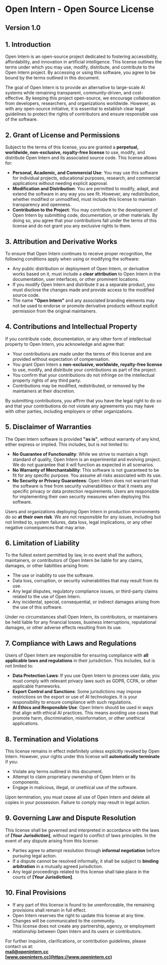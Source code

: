 # Open Intern - Open Source License
## Version 1.0  

## **1. Introduction**  
Open Intern is an open-source project dedicated to fostering accessibility, affordability, and innovation in artificial intelligence. This license outlines the terms under which you may use, modify, distribute, and contribute to the Open Intern project. By accessing or using this software, you agree to be bound by the terms outlined in this document.

The goal of Open Intern is to provide an alternative to large-scale AI systems while remaining transparent, community-driven, and cost-effective. By keeping this project open-source, we encourage collaboration from developers, researchers, and organizations worldwide. However, as with any open-source initiative, it is essential to establish clear legal guidelines to protect the rights of contributors and ensure responsible use of the software.

## **2. Grant of License and Permissions**  
Subject to the terms of this license, you are granted a **perpetual, worldwide, non-exclusive, royalty-free license** to use, modify, and distribute Open Intern and its associated source code. This license allows for:  

- **Personal, Academic, and Commercial Use**: You may use this software for individual projects, educational purposes, research, and commercial applications without needing explicit approval.  
- **Modification and Distribution**: You are permitted to modify, adapt, and extend the software in any way you see fit. However, any redistribution, whether modified or unmodified, must include this license to maintain transparency and openness.  
- **Contribution to the Project**: You may contribute to the development of Open Intern by submitting code, documentation, or other materials. By doing so, you agree that your contributions fall under the terms of this license and do not grant you any exclusive rights to them.  

## **3. Attribution and Derivative Works**  
To ensure that Open Intern continues to receive proper recognition, the following conditions apply when using or modifying the software:  

- Any public distribution or deployment of Open Intern, or derivative works based on it, must include a **clear attribution** to Open Intern in the documentation, user interfaces, or other prominent locations.  
- If you modify Open Intern and distribute it as a separate product, you must disclose the changes made and provide access to the modified source code.  
- The name **"Open Intern"** and any associated branding elements may not be used to endorse or promote derivative products without explicit permission from the original maintainers.  

## **4. Contributions and Intellectual Property**  
If you contribute code, documentation, or any other form of intellectual property to Open Intern, you acknowledge and agree that:  

- Your contributions are made under the terms of this license and are provided without expectation of compensation.  
- You grant Open Intern a **non-exclusive, worldwide, royalty-free license** to use, modify, and distribute your contributions as part of the project.  
- You confirm that your contributions do not infringe on the intellectual property rights of any third party.  
- Contributions may be modified, redistributed, or removed by the maintainers at their discretion.  

By submitting contributions, you affirm that you have the legal right to do so and that your contributions do not violate any agreements you may have with other parties, including employers or other organizations.  

## **5. Disclaimer of Warranties**  
The Open Intern software is provided **"as is"**, without warranty of any kind, either express or implied. This includes, but is not limited to:  

- **No Guarantee of Functionality**: While we strive to maintain a high standard of quality, Open Intern is an experimental and evolving project. We do not guarantee that it will function as expected in all scenarios.  
- **No Warranty of Merchantability**: This software is not guaranteed to be fit for any specific purpose. You assume all risks associated with its use.  
- **No Security or Privacy Guarantees**: Open Intern does not warrant that the software is free from security vulnerabilities or that it meets any specific privacy or data protection requirements. Users are responsible for implementing their own security measures when deploying this software.  

Users and organizations deploying Open Intern in production environments do so **at their own risk**. We are not responsible for any issues, including but not limited to, system failures, data loss, legal implications, or any other negative consequences that may arise.  

## **6. Limitation of Liability**  
To the fullest extent permitted by law, in no event shall the authors, maintainers, or contributors of Open Intern be liable for any claims, damages, or other liabilities arising from:  

- The use or inability to use the software.  
- Data loss, corruption, or security vulnerabilities that may result from its use.  
- Any legal disputes, regulatory compliance issues, or third-party claims related to the use of Open Intern.  
- Any incidental, special, consequential, or indirect damages arising from the use of this software.  

Under no circumstances shall Open Intern, its contributors, or maintainers be held liable for any financial losses, business interruptions, reputational damages, or other adverse effects resulting from its use.  

## **7. Compliance with Laws and Regulations**  
Users of Open Intern are responsible for ensuring compliance with **all applicable laws and regulations** in their jurisdiction. This includes, but is not limited to:  

- **Data Protection Laws**: If you use Open Intern to process user data, you must comply with relevant privacy laws such as GDPR, CCPA, or other applicable frameworks.  
- **Export Control and Sanctions**: Some jurisdictions may impose restrictions on the export or use of AI technologies. It is your responsibility to ensure compliance with such regulations.  
- **AI Ethics and Responsible Use**: Open Intern should be used in ways that align with ethical AI practices. This means avoiding use cases that promote harm, discrimination, misinformation, or other unethical applications.  

## **8. Termination and Violations**  
This license remains in effect indefinitely unless explicitly revoked by Open Intern. However, your rights under this license will **automatically terminate** if you:  

- Violate any terms outlined in this document.  
- Attempt to claim proprietary ownership of Open Intern or its components.  
- Engage in malicious, illegal, or unethical use of the software.  

Upon termination, you must cease all use of Open Intern and delete all copies in your possession. Failure to comply may result in legal action.  

## **9. Governing Law and Dispute Resolution**  
This license shall be governed and interpreted in accordance with the laws of **[Your Jurisdiction]**, without regard to conflict of laws principles. In the event of any dispute arising from this license:  

- Parties agree to attempt resolution through **informal negotiation** before pursuing legal action.  
- If a dispute cannot be resolved informally, it shall be subject to **binding arbitration** in a mutually agreed jurisdiction.  
- Any legal proceedings related to this license shall take place in the courts of **[Your Jurisdiction]**.  

## **10. Final Provisions**  
- If any part of this license is found to be unenforceable, the remaining provisions shall remain in full effect.  
- Open Intern reserves the right to update this license at any time. Changes will be communicated to the community.  
- This license does not create any partnership, agency, or employment relationship between Open Intern and its users or contributors.  

For further inquiries, clarifications, or contribution guidelines, please contact us at:  
**[mail@openintern.cc](mailto:mail@openintern.cc)**  
**[www.openintern.cc](https://www.openintern.cc)**  

